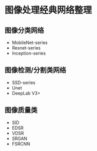 # 图像处理经典网络整理
## 图像分类网络
  - MobileNet-series 
  - Resnet-series
  - Inception-series
## 图像检测/分割类网络
  - SSD-series
  - Unet
  - DeepLab V3+
## 图像质量类
  - SID
  - EDSR
  - VDSR
  - SRGAN
  - FSRCNN
  
